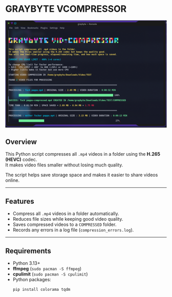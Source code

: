 # GRAYBYTE VCOMPRESSOR

![Preview](https://raw.githubusercontent.com/Graybyt3/VCOMPRESSOR-GRAYBYTE/refs/heads/main/VCOMPRESS-GRAYBYTE.png)

## Overview

This Python script compresses all `.mp4` videos in a folder using the **H.265 (HEVC)** codec.  
It makes video files smaller without losing much quality.  

The script helps save storage space and makes it easier to share videos online.

---

## Features

- Compress all `.mp4` videos in a folder automatically.  
- Reduces file sizes while keeping good video quality.  
- Saves compressed videos to a `COMPRESSED` folder.  
- Records any errors in a log file (`compression_errors.log`).  

---

## Requirements

- Python 3.13+  
- **ffmpeg** (`sudo pacman -S ffmpeg`)  
- **cpulimit** (`sudo pacman -S cpulimit`)  
- Python packages:
  ```bash
  pip install colorama tqdm
